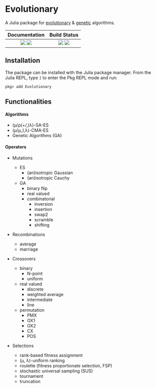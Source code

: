 # Evolutionary

A Julia package for [evolutionary](http://www.scholarpedia.org/article/Evolution_strategies) & [genetic](http://en.wikipedia.org/wiki/Genetic_algorithm) algorithms.

| **Documentation**                                                               | **Build Status**                                                                                |
|:-------------------------------------------------------------------------------:|:-----------------------------------------------------------------------------------------------:|
| [![][docs-stable-img]][docs-stable-url] [![][docs-dev-img]][docs-dev-url] | [![][travis-img]][travis-url] [![][coverage-img]][coverage-url] |


## Installation

The package can be installed with the Julia package manager.
From the Julia REPL, type `]` to enter the Pkg REPL mode and run:

```
pkg> add Evolutionary
```

## Functionalities

#### Algorithms

- (μ/ρ(+/,)λ)-SA-ES
- (μ/μ_I,λ)-CMA-ES
- Genetic Algorithms (GA)

#### Operators

- Mutations
  - ES
    - (an)isotropic Gaussian
    - (an)isotropic Cauchy
  - GA
    - binary flip
    - real valued
    - combinatorial
        - inversion
        - insertion
        - swap2
        - scramble
        - shifting

- Recombinations
	- average
	- marriage

- Crossovers
	- binary
		- N-point
		- uniform
	- real valued
		- discrete
		- weighted average
		- intermediate
		- line
	- permutation
		- PMX
		- OX1
		- OX2
		- CX
		- POS

- Selections
	- rank-based fitness assignment
	- (μ, λ)-uniform ranking
	- roulette (fitness proportionate selection, FSP)
	- stochastic universal sampling (SUS)
	- tournament
	- truncation

[docs-dev-img]: https://img.shields.io/badge/docs-dev-blue.svg
[docs-dev-url]: https://wildart.github.io/Evolutionary.jl/dev

[docs-stable-img]: https://img.shields.io/badge/docs-stable-blue.svg
[docs-stable-url]: https://wildart.github.io/Evolutionary.jl/stable

[travis-img]: https://travis-ci.org/wildart/Evolutionary.jl.svg?branch=master
[travis-url]: https://travis-ci.org/wildart/Evolutionary.jl

[coverage-img]: https://img.shields.io/coveralls/wildart/Evolutionary.jl.svg
[coverage-url]: https://coveralls.io/r/wildart/Evolutionary.jl?branch=master

[issues-url]: https://github.com/wildart/Evolutionary.jl/issues
